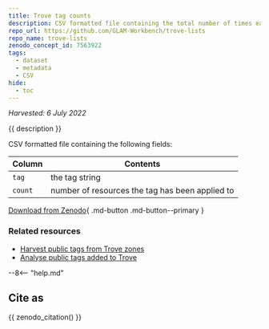 ```yaml
---
title: Trove tag counts
description: CSV formatted file containing the total number of times each tag in Trove has been applied to resources.
repo_url: https://github.com/GLAM-Workbench/trove-lists
repo_name: trove-lists
zenodo_concept_id: 7563922
tags:
  - dataset
  - metadata
  - CSV
hide:
  - toc
---
```


*Harvested: 6 July 2022*

{{ description }}

CSV formatted file containing the following fields:  

| Column | Contents |
|--------|----------|
`tag` | the tag string
`count` | number of resources the tag has been applied to


[Download from Zenodo](https://doi.org/10.5281/zenodo.7563995){ .md-button .md-button--primary }

### Related resources

* [Harvest public tags from Trove zones ](harvest-tags.md)
* [Analyse public tags added to Trove](analyse_tags.md)

--8<-- "help.md"

## Cite as

{{ zenodo_citation() }}